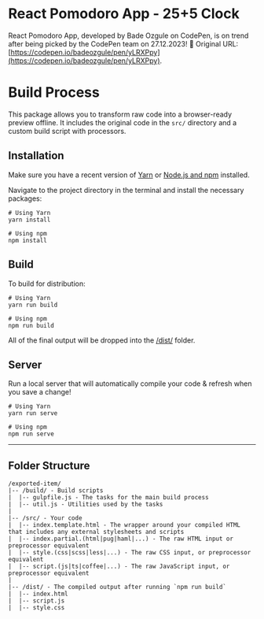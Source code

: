# React Pomodoro App - 25+5 Clock

React Pomodoro App, developed by Bade Ozgule on CodePen, is on trend after being picked by the CodePen team on 27.12.2023! 🎉
Original URL: [https://codepen.io/badeozgule/pen/yLRXPpy](https://codepen.io/badeozgule/pen/yLRXPpy).

# Build Process

This package allows you to transform raw code into a browser-ready preview offline. It includes the original code in the `src/` directory and a custom build script with processors.

## Installation

Make sure you have a recent version of [Yarn](https://yarnpkg.com/en/docs/install) or [Node.js and npm](https://nodejs.org/en/download/) installed.

Navigate to the project directory in the terminal and install the necessary packages:

```
# Using Yarn
yarn install

# Using npm
npm install
```

## Build

To build for distribution:

```
# Using Yarn
yarn run build

# Using npm
npm run build
```

All of the final output will be dropped into the [/dist/](./dist) folder.

## Server

Run a local server that will automatically compile your code & refresh when you save a change!

```
# Using Yarn
yarn run serve

# Using npm
npm run serve
```

---

## Folder Structure

```
/exported-item/
|-- /build/ - Build scripts
|  |-- gulpfile.js - The tasks for the main build process
|  |-- util.js - Utilities used by the tasks
|
|-- /src/ - Your code
|  |-- index.template.html - The wrapper around your compiled HTML that includes any external stylesheets and scripts
|  |-- index.partial.(html|pug|haml|...) - The raw HTML input or preprocessor equivalent
|  |-- style.(css|scss|less|...) - The raw CSS input, or preprocessor equivalent
|  |-- script.(js|ts|coffee|...) - The raw JavaScript input, or preprocessor equivalent
|
|-- /dist/ - The compiled output after running `npm run build`
|  |-- index.html
|  |-- script.js
|  |-- style.css
```
